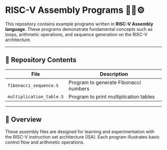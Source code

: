 # RISC-V Assembly Programs 🧑‍💻⚙️

This repository contains example programs written in **RISC-V Assembly language**. These programs demonstrate fundamental concepts such as loops, arithmetic operations, and sequence generation on the RISC-V architecture.

---

## 📁 Repository Contents

| File                     | Description                            |
|--------------------------|----------------------------------------|
| `fibonacci_sequence.S`   | Program to generate Fibonacci numbers  |
| `multiplication_table.S` | Program to print multiplication tables |

---

## 🧠 Overview

These assembly files are designed for learning and experimentation with the RISC-V instruction set architecture (ISA). Each program illustrates basic control flow and arithmetic operations.

